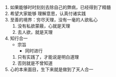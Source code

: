 1. 如果能够时时刻刻去除自己的弊病，已经得到了精髓
2. 希望大家能够 理解意思，认真付诸实践
3. 至善的境界：穷尽天理，没有一毫的人欲私心
    1. 没有私欲蒙蔽，心就是天理
    2. 去人欲，就是天理
4. 知行合一
    - 宗旨
        - 同时进行
    1. 只有实践了，才能说是明白道理
    2. 否则就是不曾知道
5. 心的本来面目，生下来就是做到了天人合一